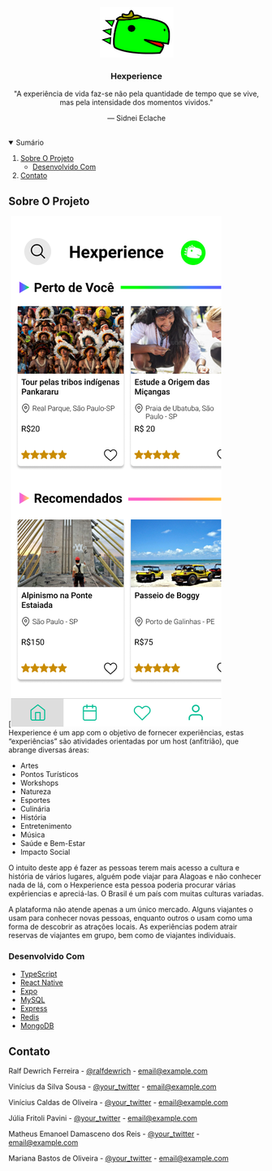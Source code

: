 <!-- PROJECT LOGO -->
<br />
<p align="center">
  <a>
    <img src="src/assets/img/DinoGreenColor.png" alt="Logo" width="145" height="100">
  </a>

  <h3 align="center">Hexperience</h3>

  <p align="center">
    "A experiência de vida faz-se não pela quantidade de tempo que se vive, mas pela intensidade dos momentos vividos."
  </p>
  <p align="center">
    — Sidnei Eclache 
    <br />
    <br />
  </p>
</p>



<!-- TABLE OF CONTENTS -->
<details open="open">
  <summary>Sumário</summary>
  <ol>
    <li>
      <a href="#about-the-project">Sobre O Projeto</a>
      <ul>
        <li><a href="#built-with">Desenvolvido Com</a></li>
      </ul>
    </li>
    <li><a href="#contact">Contato</a></li>
  </ol>
</details>



<!-- ABOUT THE PROJECT -->
## Sobre O Projeto

[![Product Name Screen Shot][product-screenshot]
Hexperience é um app com o objetivo de fornecer experiências, estas “experiências” são atividades orientadas por um host (anfitrião), que abrange diversas áreas: 
 - Artes
 - Pontos Turísticos
 - Workshops
 - Natureza
 - Esportes
 - Culinária
 - História
 - Entretenimento
 - Música
 - Saúde e Bem-Estar
 - Impacto Social

O intuito deste app é fazer as pessoas terem mais acesso a cultura e história de vários lugares, alguém pode viajar para Alagoas e não conhecer nada de lá, com o Hexperience esta pessoa poderia procurar várias expêriencias e apreciá-las. O Brasil é um país com muitas culturas variadas.

A plataforma não atende apenas a um único mercado. Alguns viajantes o usam para conhecer novas pessoas, enquanto outros o usam como uma forma de descobrir as atrações locais. As experiências podem atrair reservas de viajantes em grupo, bem como de viajantes individuais.
### Desenvolvido Com

* [TypeScript](https://www.typescriptlang.org/)
* [React Native](https://reactnative.dev/)
* [Expo](https://expo.dev/)
* [MySQL](https://www.mysql.com/)
* [Express](https://expressjs.com/pt-br/)
* [Redis](https://redis.io/)
* [MongoDB](https://www.mongodb.com/pt-br)


<!-- CONTACT -->
## Contato

Ralf Dewrich Ferreira - [@ralfdewrich](https://twitter.com/your_username) - email@example.com

Vinícius da Silva Sousa - [@your_twitter](https://twitter.com/your_username) - email@example.com

Vinícius Caldas de Oliveira - [@your_twitter](https://twitter.com/your_username) - email@example.com

Júlia Fritoli Pavini - [@your_twitter](https://twitter.com/your_username) - email@example.com

Matheus Emanoel Damasceno dos Reis - [@your_twitter](https://twitter.com/your_username) - email@example.com

Mariana Bastos de Oliveira - [@your_twitter](https://twitter.com/your_username) - email@example.com



[product-screenshot]: src/assets/img/readme-index.png
